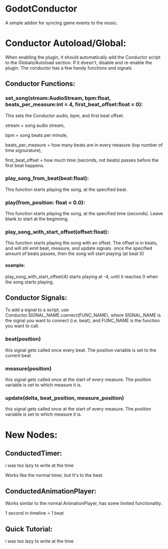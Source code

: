 # GodotConductor
A simple addon for syncing game events to the music.

# Conductor Autoload/Global:
When enabling the plugin, it should automatically add the Conductor script to the Globals/Autoload section. If it doesn't, disable and re-enable the plugin.
The conductor has a few handy functions and signals

## Conductor Functions:

### set_song(stream:AudioStream, bpm:float, beats_per_measure:int = 4, first_beat_offset:float = 0):
This sets the Conductor audio, bpm, and first beat offset.

stream = song audio stream,

bpm = song beats per minute,

beats_per_measure = how many beats are in every measure (top number of time signurature),

first_beat_offset = how much time (seconds, not beats) passes before the first beat happens.


### play_song_from_beat(beat:float):
This function starts playing the song, at the specified beat.


### play(from_position: float = 0.0):
This function starts playing the song, at the specified time (seconds). Leave blank to start at the beginning.


### play_song_with_start_offset(offset:float):
This function starts playing the song with an offset. The offset is in beats, and will stil emit beat, measure, and update signals. once the specified amount of beats passes, then the song will start playing (at beat 0)

#### example:
play_song_with_start_offset(4)
starts playing at -4, until it reaches 0 when the song starts playing.


## Conductor Signals:
To add a signal to a script, use Conductor.SIGNAL_NAME.connect(FUNC_NAME), where SIGNAL_NAME is the signal you want to connect (i.e. beat), and FUNC_NAME is the function you want to call.
### beat(position)
this signal gets called once every beat. The position variable is set to the current beat


### measure(position)
this signal gets called once at the start of every measure. The position variable is set to which measure it is.


### update(delta, beat_position, measure_position)
this signal gets called once at the start of every measure. The position variable is set to which measure it is.

# New Nodes:
## ConductedTimer:
i was too lazy to write at the time

Works like the normal timer, but It's to the beat.

## ConductedAnimationPlayer:
Works similar to the normal AnimationPlayer, has some limited functionality.

1 second in timeline = 1 beat

## Quick Tutorial:
i was too lazy to write at the time
